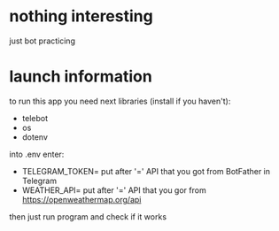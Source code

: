# nothing interesting
  just bot practicing

# launch information
to run this app you need next libraries (install if you haven't):
- telebot
- os 
- dotenv

into .env enter:
* TELEGRAM_TOKEN= put after '=' API that you got from BotFather in Telegram
* WEATHER_API= put after '=' API that you gor from https://openweathermap.org/api

then just run program and check if it works
